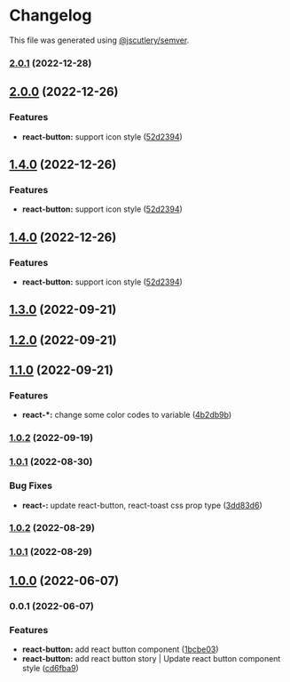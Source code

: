 # Changelog

This file was generated using [@jscutlery/semver](https://github.com/jscutlery/semver).

### [2.0.1](https://gitlab.migoinc.com/migotv/paintbox/compare/react-button@2.0.0...react-button@2.0.1) (2022-12-28)

## [2.0.0](https://gitlab.migoinc.com/migotv/paintbox/compare/react-button@1.3.0...react-button@2.0.0) (2022-12-26)


### Features

* **react-button:** support icon style ([52d2394](https://gitlab.migoinc.com/migotv/paintbox/commit/52d2394532c351c624038432424300a3ec7069a1))

## [1.4.0](https://gitlab.migoinc.com/migotv/paintbox/compare/react-button@1.3.0...react-button@1.4.0) (2022-12-26)


### Features

* **react-button:** support icon style ([52d2394](https://gitlab.migoinc.com/migotv/paintbox/commit/52d2394532c351c624038432424300a3ec7069a1))

## [1.4.0](https://gitlab.migoinc.com/migotv/paintbox/compare/react-button@1.3.0...react-button@1.4.0) (2022-12-26)


### Features

* **react-button:** support icon style ([52d2394](https://gitlab.migoinc.com/migotv/paintbox/commit/52d2394532c351c624038432424300a3ec7069a1))

## [1.3.0](https://gitlab.migoinc.com/migotv/paintbox/compare/react-button@1.2.0...react-button@1.3.0) (2022-09-21)

## [1.2.0](https://gitlab.migoinc.com/migotv/paintbox/compare/react-button@1.1.0...react-button@1.2.0) (2022-09-21)

## [1.1.0](https://gitlab.migoinc.com/migotv/paintbox/compare/react-button@1.0.2...react-button@1.1.0) (2022-09-21)


### Features

* **react-*:** change some  color codes to variable ([4b2db9b](https://gitlab.migoinc.com/migotv/paintbox/commit/4b2db9b5c4f15ccb3b8e7261489126c3cf8b3d69))

### [1.0.2](https://gitlab.migoinc.com/migotv/paintbox/compare/react-button@1.0.1...react-button@1.0.2) (2022-09-19)

### [1.0.1](https://gitlab.migoinc.com/migotv/paintbox/compare/react-button@1.0.0...react-button@1.0.1) (2022-08-30)


### Bug Fixes

* **react-:** update react-button, react-toast css prop type ([3dd83d6](https://gitlab.migoinc.com/migotv/paintbox/commit/3dd83d6579e514fe51e73219d4f5f7a4ebf15d68))

### [1.0.2](https://gitlab.migoinc.com/migotv/paintbox/compare/react-button@1.0.1...react-button@1.0.2) (2022-08-29)

### [1.0.1](https://gitlab.migoinc.com/migotv/paintbox/compare/react-button@1.0.0...react-button@1.0.1) (2022-08-29)

## [1.0.0](https://gitlab.migoinc.com/migotv/paintbox/compare/react-button@0.0.1...react-button@1.0.0) (2022-06-07)

### 0.0.1 (2022-06-07)


### Features

* **react-button:** add react button component ([1bcbe03](https://gitlab.migoinc.com/migotv/paintbox/commit/1bcbe03f1a9f482303722ea9274204a43302bf4e))
* **react-button:** add react button story | Update react button component style ([cd6fba9](https://gitlab.migoinc.com/migotv/paintbox/commit/cd6fba9457b90f61a9172559062f5f41be3ba05d))
